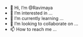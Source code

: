 - 👋 Hi, I’m @Ravimaya
- 👀 I’m interested in ...
- 🌱 I’m currently learning ...
- 💞️ I’m looking to collaborate on ...
- 📫 How to reach me ...

<!---
Ravimaya/Ravimaya is a ✨ special ✨ repository because its `README.md` (this file) appears on your GitHub profile.
You can click the Preview link to take a look at your changes.
--->
